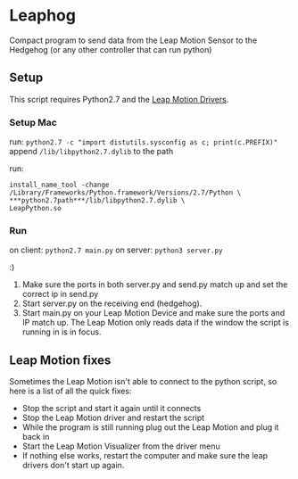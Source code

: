 # Leaphog
Compact program to send data from the Leap Motion Sensor to the Hedgehog (or any other controller that can run python)

## Setup
This script requires Python2.7 and the [Leap Motion Drivers](https://www.leapmotion.com/setup/desktop/).

### Setup Mac
run: `python2.7 -c "import distutils.sysconfig as c; print(c.PREFIX)"`
append `/lib/libpython2.7.dylib` to the path

run: 
```
install_name_tool -change /Library/Frameworks/Python.framework/Versions/2.7/Python \
***python2.7path***/lib/libpython2.7.dylib \
LeapPython.so
```

### Run
on client: `python2.7 main.py`
on server: `python3 server.py`

:)

1. Make sure the ports in both server.py and send.py match up and set the correct ip in send.py
2. Start server.py on the receiving end (hedgehog).
3. Start main.py on your Leap Motion Device and make sure the ports and IP match up.
The Leap Motion only reads data if the window the script is running in is in focus.

## Leap Motion fixes
Sometimes the Leap Motion isn't able to connect to the python script, so here is a list of all the quick fixes:
 - Stop the script and start it again until it connects
 - Stop the Leap Motion driver and restart the script
 - While the program is still running plug out the Leap Motion and plug it back in
 - Start the Leap Motion Visualizer from the driver menu
 - If nothing else works, restart the computer and make sure the leap drivers don't start up again.
